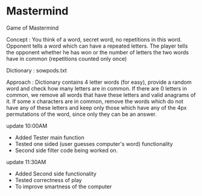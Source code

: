 # Mastermind
Game of Mastermind

Concept : You think of a word, secret word, no repetitions in this word. Opponent tells a word which can have a repeated letters. The player tells the opponent whether he has won or the number of letters the two words have in common (repetitions counted only once)

Dictionary : sowpods.txt

Approach : Dictionary contains 4 letter words (for easy), provide a random word and check how many letters are in common. If there are 0 letters in common, we remove all words that have these letters and valid anagrams of it. If some x characters are in common, remove the words which do not have any of these letters and keep only those which have any of the 4px permutations of the word, since only they can be an answer.

update 10:00AM 
- Added Tester main function
- Tested one sided (user guesses computer's word) functionality
- Second side filter code being worked on.

update 11:30AM
- Added Second side functionality
- Tested correctness of play
- To improve smartness of the computer
